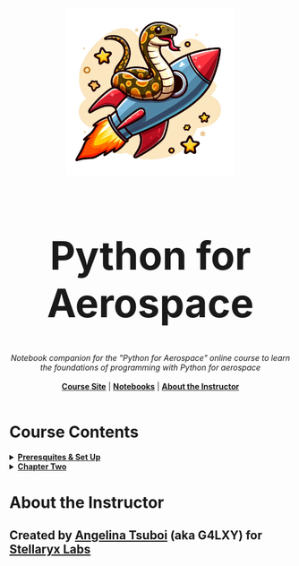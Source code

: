 <p align="center">
  <img width="300" src="https://github.com/ANG13T/python-for-aerospace/blob/main/media/logo.png" alt="Python for Aerospace Logo" />
</p>
<h1 align="center" style="font-size: 70px">Python for Aerospace</h1>
<p align="center">
  <i>Notebook companion for the "Python for Aerospace" online course to learn the foundations of programming with Python for aerospace</i>
   <br/><br/>
  <b><a href="pythonforaerospace.com">Course Site</a></b> | <b><a href="#course-contents-">Notebooks</a></b> | <b><a href="#about-the-instructor-">About the Instructor</a></b>
  <br/><br/>
</p>


# Course Contents

<details>
<summary><b><u>Preresquites & Set Up</u></b></summary>
<summary><b><u>Chapter One: Python</u></b></summary>
- [Lesson One: ]()

</details>


<details>
  
<summary><b><u>Chapter Two</u></b></summary>
- [Lesson One: ]()

</details>



# About the Instructor
## Created by [Angelina Tsuboi](angelinatsuboi.com) (aka G4LXY) for [Stellaryx Labs](stellaryxlabs.com)
